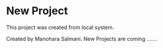 # New Project

This project was created from local system.

Created by Manohara Salmani.
New Projects are coming  .......